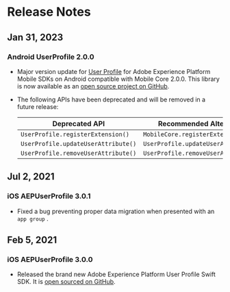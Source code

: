 # Release Notes

## Jan 31, 2023

### Android UserProfile 2.0.0

- Major version update for [User Profile](./index.md) for Adobe Experience Platform Mobile SDKs on Android compatible with Mobile Core 2.0.0. This library is now available as an [open source project on GitHub](https://github.com/adobe/aepsdk-userprofile-android).
- The following APIs have been deprecated and will be removed in a future release:

  | Deprecated API                      | Recommended Alternative              |
  | ----------------------------------- | ------------------------------------ |
  | `UserProfile.registerExtension()`   | `MobileCore.registerExtensions()`    |
  | `UserProfile.updateUserAttribute()` | `UserProfile.updateUserAttributes()` |
  | `UserProfile.removeUserAttribute()` | `UserProfile.removeUserAttributes()` |

## Jul 2, 2021

### iOS AEPUserProfile 3.0.1

- Fixed a bug preventing proper data migration when presented with an `app group` .

## Feb 5, 2021

### iOS AEPUserProfile 3.0.0

- Released the brand new Adobe Experience Platform User Profile Swift SDK. It is [open sourced on GitHub](https://github.com/adobe/aepsdk-userprofile-ios).
